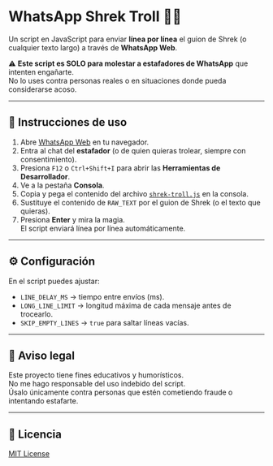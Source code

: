 # WhatsApp Shrek Troll 🐸📜

Un script en JavaScript para enviar **línea por línea** el guion de Shrek (o cualquier texto largo) a través de **WhatsApp Web**.

⚠️ **Este script es SOLO para molestar a estafadores de WhatsApp** que intenten engañarte.  
No lo uses contra personas reales o en situaciones donde pueda considerarse acoso.

---

## 🚀 Instrucciones de uso

1. Abre [WhatsApp Web](https://web.whatsapp.com) en tu navegador.
2. Entra al chat del **estafador** (o de quien quieras trolear, siempre con consentimiento).
3. Presiona `F12` o `Ctrl+Shift+I` para abrir las **Herramientas de Desarrollador**.
4. Ve a la pestaña **Consola**.
5. Copia y pega el contenido del archivo [`shrek-troll.js`](shrek-troll.js) en la consola.
6. Sustituye el contenido de `RAW_TEXT` por el guion de Shrek (o el texto que quieras).
7. Presiona **Enter** y mira la magia.  
   El script enviará línea por línea automáticamente.

---

## ⚙️ Configuración

En el script puedes ajustar:
- `LINE_DELAY_MS` → tiempo entre envíos (ms).  
- `LONG_LINE_LIMIT` → longitud máxima de cada mensaje antes de trocearlo.  
- `SKIP_EMPTY_LINES` → `true` para saltar líneas vacías.

---

## 📜 Aviso legal

Este proyecto tiene fines educativos y humorísticos.  
No me hago responsable del uso indebido del script.  
Úsalo únicamente contra personas que estén cometiendo fraude o intentando estafarte.

---

## 📄 Licencia

[MIT License](LICENSE)

